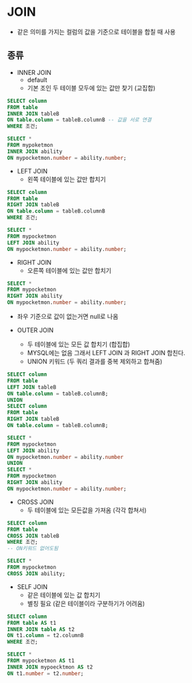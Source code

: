 # JOIN
- 같은 의미를 가지는 컬럼의 값을 기준으로 테이블을 합칠 때 사용


## 종류
- INNER JOIN
  - default
  - 기본 조인 두 테이블 모두에 있는 값만 찾기 (교집합)
  
```SQL
SELECT column
FROM table
INNER JOIN tableB
ON table.column = tableB.columnB -- 값을 서로 연결 
WHERE 조건;
```
```SQL
SELECT *
FROM mypoketmon
INNER JOIN ability
ON mypocketmon.number = ability.number;
```

- LEFT JOIN
  - 왼쪽 테이블에 있는 값만 합치기

```SQL
SELECT column
FROM table
RIGHT JOIN tableB
ON table.column = tableB.columnB
WHERE 조건;
```

```SQL
SELECT *
FROM mypocketmon
LEFT JOIN ability
ON mypocketmon.number = ability.number;
```

- RIGHT JOIN
  - 오른쪽 테이블에 있는 값만 합치기
  
```SQL
SELECT *
FROM mypocketmon
RIGHT JOIN ability
ON mypocketmon.number = ability.number;
```
  - 좌우 기준으로 값이 없는거면 null로 나옴


- OUTER JOIN
  - 두 테이블에 있는 모든 값 합치기 (합집합) 
  - MYSQL에는 없음 그래서 LEFT JOIN 과 RIGHT JOIN 합친다. 
  - UNION 키워드 (두 쿼리 결과를 중복 제외하고 합쳐줌)

```SQL
SELECT column
FROM table
LEFT JOIN tableB
ON table.column = tableB.columnB;
UNION
SELECT column
FROM table
RIGHT JOIN tableB
ON table.column = tableB.columnB;
```

```SQL
SELECT *
FROM mypocketmon
LEFT JOIN ability
ON mypocketmon.number = ability.number
UNION
SELECT *
FROM mypocketmon
RIGHT JOIN ability
ON mypocketmon.number = ability.number;
```

- CROSS JOIN
  - 두 테이블에 있는 모든값을 가져옴 (각각 합쳐서)

```SQL
SELECT column
FROM table
CROSS JOIN tableB
WHERE 조건;
-- ON키워드 없어도됨
```

```SQL
SELECT *
FROM mypocketmon
CROSS JOIN ability;
```

- SELF JOIN
  - 같은 테이블에 있는 값 합치기 
  - 별칭 필요 (같은 테이블이라 구분하기가 어려움)
```SQL
SELECT column
FROM table AS t1
INNER JOIN table AS t2
ON t1.column = t2.columnB
WHERE 조건;
```

```SQL
SELECT *
FROM mypocketmon AS t1
INNER JOIN mypoecktmon AS t2
ON t1.number = t2.number;
```